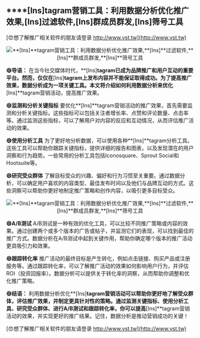 ## ****[Ins]**tagram营销工具：利用数据分析优化推广效果,**[Ins]**过滤软件,**[Ins]**群成员群发,**[Ins]**筛号工具**

[😍想了解推广相关软件的朋友请登录 http://www.vst.tw](http://www.vst.tw)

 <center><img src="https://vst.tw/MP4/tuiguang/png/8.png" alt="**[Ins]**tagram营销工具：利用数据分析优化推广效果,**[Ins]**过滤软件,**[Ins]**群成员群发,**[Ins]**筛号工具"></center>

**😄导语：**
在当今社交媒体时代，**[Ins]**tagram已成为品牌推广和用户互动的重要平台。然而，仅仅在**[Ins]**tagram上发布内容并不能保证取得成功。为了提高推广效果，数据分析成为一项关键工具。本文将介绍如何利用数据分析来优化**[Ins]**tagram营销活动，提高推广效果。

**😄监测和分析关键指标**
要优化**[Ins]**tagram营销活动的推广效果，首先需要监测和分析关键指标。这些指标可以包括关注者增长率、点赞和评论数量、点击率等。通过监测这些指标，可以了解用户对内容的反应和互动情况，从而评估推广活动的效果。

**😄使用分析工具**
为了更好地分析数据，可以使用各种**[Ins]**tagram分析工具。这些工具可以帮助你跟踪关键指标，提供详细的报告和图表，以及发现潜在的用户洞察和行为趋势。一些常用的分析工具包括Iconosquare、Sprout Social和Hootsuite等。

**😄研究受众群体**
了解目标受众的兴趣、偏好和行为习惯至关重要。通过数据分析，可以确定用户喜欢的内容类型、最佳发布时间以及他们与品牌互动的方式。这些洞察可以帮助你更好地制定推广策略和创作内容，以吸引更多目标受众。

 <center><img src="https://vst.tw/MP4/tuiguang/png/4.png" alt="**[Ins]**tagram营销工具：利用数据分析优化推广效果,**[Ins]**过滤软件,**[Ins]**群成员群发,**[Ins]**筛号工具"></center>

**😄A/B测试**
A/B测试是一种有效的优化工具，可以比较不同推广策略或内容的效果。通过创建两个或多个版本的广告或帖子，并监测它们的表现，可以找到最佳的推广方式。数据分析在A/B测试中起到关键作用，帮助你确定哪个版本的推广活动更具吸引力和效果。

**😄跟踪转化率**
推广活动的最终目标是产生转化，例如点击链接、购买产品或注册服务等。通过跟踪转化率，可以了解推广活动的效果如何影响用户行为，并评估ROI（投资回报率）。数据分析可以提供关于转化率的洞察，从而帮助你调整和优化推广策略。

**😄结语：**
利用数据分析优化**[Ins]**tagram营销活动可以帮助你更好地了解受众群体，评估推广效果，并制定更具针对性的策略。通过监测关键指标、使用分析工具、研究受众群体、进行A/B测试和跟踪转化率，你可以提高**[Ins]**tagram营销活动的效果，并实现更好的推广结果。记住，数据分析是推动营销成功的关键！

[😍想了解推广相关软件的朋友请登录 http://www.vst.tw](http://www.vst.tw)



